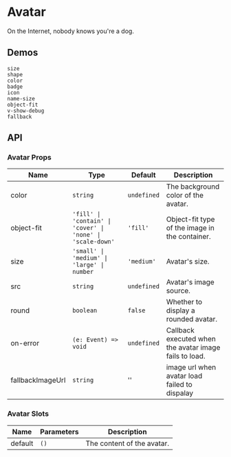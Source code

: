 # Avatar

On the Internet, nobody knows you're a dog.

## Demos

```demo
size
shape
color
badge
icon
name-size
object-fit
v-show-debug
fallback
```

## API

### Avatar Props

| Name | Type | Default | Description |
| --- | --- | --- | --- |
| color | `string` | `undefined` | The background color of the avatar. |
| object-fit | `'fill' \| 'contain' \| 'cover' \| 'none' \| 'scale-down'` | `'fill'` | Object-fit type of the image in the container. |
| size | `'small' \| 'medium' \| 'large' \| number` | `'medium'` | Avatar's size. |
| src | `string` | `undefined` | Avatar's image source. |
| round | `boolean` | `false` | Whether to display a rounded avatar. |
| on-error | `(e: Event) => void` | `undefined` | Callback executed when the avatar image fails to load. |
| fallbackImageUrl | `string` | '' | image url when avatar load failed to dispalay |

### Avatar Slots

| Name    | Parameters | Description                |
| ------- | ---------- | -------------------------- |
| default | `()`       | The content of the avatar. |
